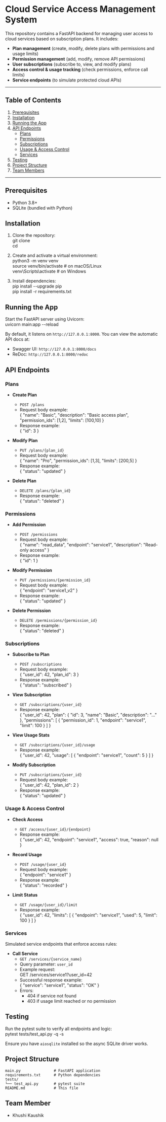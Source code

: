 # Cloud Service Access Management System

This repository contains a FastAPI backend for managing user access to cloud services based on subscription plans. It includes:
- **Plan management** (create, modify, delete plans with permissions and usage limits)  
- **Permission management** (add, modify, remove API permissions)  
- **User subscriptions** (subscribe to, view, and modify plans)  
- **Access control & usage tracking** (check permissions, enforce call limits)  
- **Service endpoints** (to simulate protected cloud APIs)  

---

## Table of Contents

1. [Prerequisites](#prerequisites)  
2. [Installation](#installation)  
3. [Running the App](#running-the-app)  
4. [API Endpoints](#api-endpoints)  
   - [Plans](#plans)  
   - [Permissions](#permissions)  
   - [Subscriptions](#subscriptions)  
   - [Usage & Access Control](#usage--access-control)  
   - [Services](#services)  
5. [Testing](#testing)  
6. [Project Structure](#project-structure)  
7. [Team Members](#team-members)  

---

## Prerequisites

- Python 3.8+  
- SQLite (bundled with Python)  

## Installation

1. Clone the repository:  
        git clone <your-repo-url>  
        cd <repo-folder>  

2. Create and activate a virtual environment:  
        python3 -m venv venv  
        source venv/bin/activate    # on macOS/Linux  
        venv\Scripts\activate       # on Windows  

3. Install dependencies:  
        pip install --upgrade pip  
        pip install -r requirements.txt  

## Running the App

Start the FastAPI server using Uvicorn:  
        uvicorn main:app --reload  

By default, it listens on `http://127.0.0.1:8000`. You can view the automatic API docs at:  
- Swagger UI: `http://127.0.0.1:8000/docs`  
- ReDoc:     `http://127.0.0.1:8000/redoc`  

## API Endpoints

### Plans

- **Create Plan**  
  - `POST /plans`  
  - Request body example:  
        {
          "name": "Basic",
          "description": "Basic access plan",
          "permission_ids": [1,2],
          "limits": [100,10]
        }
  - Response example:  
        { "id": 3 }

- **Modify Plan**  
  - `PUT /plans/{plan_id}`  
  - Request body example:  
        {
          "name": "Pro",
          "permission_ids": [1,3],
          "limits": [200,5]
        }
  - Response example:  
        { "status": "updated" }

- **Delete Plan**  
  - `DELETE /plans/{plan_id}`  
  - Response example:  
        { "status": "deleted" }

### Permissions

- **Add Permission**  
  - `POST /permissions`  
  - Request body example:  
        {
          "name": "read_data",
          "endpoint": "service1",
          "description": "Read-only access"
        }
  - Response example:  
        { "id": 1 }

- **Modify Permission**  
  - `PUT /permissions/{permission_id}`  
  - Request body example:  
        { "endpoint": "service1_v2" }
  - Response example:  
        { "status": "updated" }

- **Delete Permission**  
  - `DELETE /permissions/{permission_id}`  
  - Response example:  
        { "status": "deleted" }

### Subscriptions

- **Subscribe to Plan**  
  - `POST /subscriptions`  
  - Request body example:  
        { "user_id": 42, "plan_id": 3 }
  - Response example:  
        { "status": "subscribed" }

- **View Subscription**  
  - `GET /subscriptions/{user_id}`  
  - Response example:  
        {
          "user_id": 42,
          "plan": { "id": 3, "name": "Basic", "description": "..." },
          "permissions": [
            { "permission_id": 1, "endpoint": "service1", "limit": 100 }
          ]
        }

- **View Usage Stats**  
  - `GET /subscriptions/{user_id}/usage`  
  - Response example:  
        { "user_id": 42, "usage": [ { "endpoint": "service1", "count": 5 } ] }

- **Modify Subscription**  
  - `PUT /subscriptions/{user_id}`  
  - Request body example:  
        { "user_id": 42, "plan_id": 2 }
  - Response example:  
        { "status": "updated" }

### Usage & Access Control

- **Check Access**  
  - `GET /access/{user_id}/{endpoint}`  
  - Response example:  
        { "user_id": 42, "endpoint": "service1", "access": true, "reason": null }

- **Record Usage**  
  - `POST /usage/{user_id}`  
  - Request body example:  
        { "endpoint": "service1" }
  - Response example:  
        { "status": "recorded" }

- **Limit Status**  
  - `GET /usage/{user_id}/limit`  
  - Response example:  
        {
          "user_id": 42,
          "limits": [ { "endpoint": "service1", "used": 5, "limit": 100 } ]
        }

### Services

Simulated service endpoints that enforce access rules:

- **Call Service**  
  - `GET /services/{service_name}`  
  - Query parameter: `user_id`  
  - Example request:  
        GET /services/service1?user_id=42  
  - Successful response example:  
        { "service": "service1", "status": "OK" }
  - Errors:  
    - 404 if service not found  
    - 403 if usage limit reached or no permission  

## Testing

Run the pytest suite to verify all endpoints and logic:  
        pytest tests/test_api.py -q -s  

Ensure you have `aiosqlite` installed so the async SQLite driver works.

## Project Structure

    main.py               # FastAPI application
    requirements.txt      # Python dependencies
    tests/
    └── test_api.py       # pytest suite
    README.md             # This file

## Team Member

- Khushi Kaushik 
